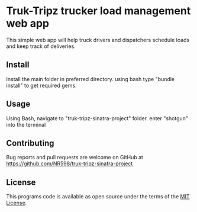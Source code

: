 # Truk-Tripz trucker load management web app

This simple web app will help truck drivers and dispatchers schedule loads and keep track of deliveries.

## Install

Install the main folder in preferred directory. 
using bash type "bundle install" to get required gems.
    
## Usage

Using Bash, navigate to "truk-tripz-sinatra-project" folder.
enter "shotgun" into the terminal



## Contributing

Bug reports and pull requests are welcome on GitHub at https://github.com/NR598/truk-tripz-sinatra-project

## License

This programs code is available as open source under the terms of the [MIT License](http://opensource.org/licenses/MIT).
